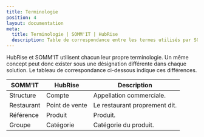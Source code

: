 ```yaml
---
title: Terminologie
position: 4
layout: documentation
meta:
  title: Terminologie | SOMM'IT | HubRise
  description: Table de correspondance entre les termes utilisés par SOMM'IT et ceux utilisés par HubRise.
---
```


HubRise et SOMM'IT utilisent chacun leur propre terminologie. Un même concept peut donc exister sous une désignation différente dans chaque solution. Le tableau de correspondance ci-dessous indique ces différences.

| SOMM'IT    | HubRise        | Description                   |
| ---------- | -------------- | ----------------------------- |
| Structure  | Compte         | Appellation commerciale.      |
| Restaurant | Point de vente | Le restaurant proprement dit. |
| Référence  | Produit        | Produit.                      |
| Groupe     | Catégorie      | Catégorie du produit.         |
